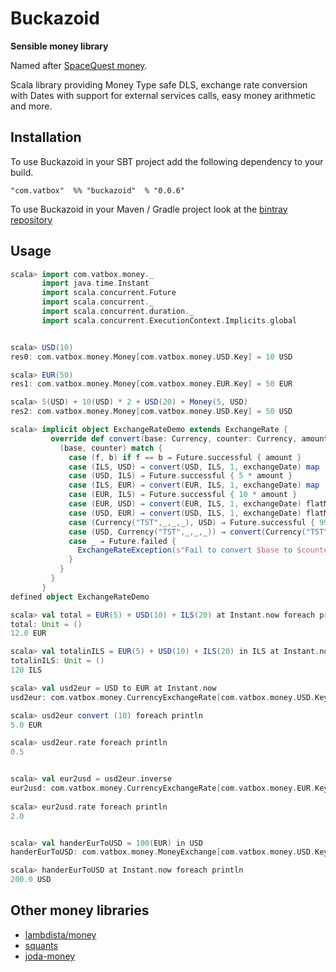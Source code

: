 # Buckazoid
**Sensible money library**

Named after [SpaceQuest money](http://spacequest.wikia.com/wiki/Buckazoid).

Scala library providing Money Type safe DLS, exchange rate conversion with Dates with support for external services calls, easy money arithmetic and more.


## Installation
To use Buckazoid in your SBT project add the following dependency to your build.


    "com.vatbox"  %% "buckazoid"  % "0.0.6"


To use Buckazoid in your Maven / Gradle project look at the [bintray repository](https://bintray.com/vatbox-oss/maven/buckazoid)


## Usage
```scala
scala> import com.vatbox.money._
       import java.time.Instant
       import scala.concurrent.Future
       import scala.concurrent._
       import scala.concurrent.duration._
       import scala.concurrent.ExecutionContext.Implicits.global


scala> USD(10)
res0: com.vatbox.money.Money[com.vatbox.money.USD.Key] = 10 USD

scala> EUR(50)
res1: com.vatbox.money.Money[com.vatbox.money.EUR.Key] = 50 EUR

scala> 5(USD) + 10(USD) * 2 + USD(20) + Money(5, USD)
res2: com.vatbox.money.Money[com.vatbox.money.USD.Key] = 50 USD

scala> implicit object ExchangeRateDemo extends ExchangeRate {
         override def convert(base: Currency, counter: Currency, amount: BigDecimal, exchangeDate: Instant): Future[BigDecimal] = {
           (base, counter) match {
             case (f, b) if f == b ⇒ Future.successful { amount }
             case (ILS, USD) ⇒ convert(USD, ILS, 1, exchangeDate) map (1 / _ * amount)
             case (USD, ILS) ⇒ Future.successful { 5 * amount }
             case (ILS, EUR) ⇒ convert(EUR, ILS, 1, exchangeDate) map (1 / _ * amount)
             case (EUR, ILS) ⇒ Future.successful { 10 * amount }
             case (EUR, USD) ⇒ convert(EUR, ILS, 1, exchangeDate) flatMap {ratio ⇒ convert(ILS, USD, ratio * amount, exchangeDate)}
             case (USD, EUR) ⇒ convert(USD, ILS, 1, exchangeDate) flatMap {ratio ⇒ convert(ILS, EUR, ratio * amount, exchangeDate)}
             case (Currency("TST",_,_,_), USD) ⇒ Future.successful { 99 * amount }
             case (USD, Currency("TST",_,_,_)) ⇒ convert(Currency("TST"), USD, 1, exchangeDate) map (1 / _ * amount)
             case _ ⇒ Future.failed {
               ExchangeRateException(s"Fail to convert $base to $counter")
             }
           }
         }
       }
defined object ExchangeRateDemo

scala> val total = EUR(5) + USD(10) + ILS(20) at Instant.now foreach println
total: Unit = ()
12.0 EUR

scala> val totalinILS = EUR(5) + USD(10) + ILS(20) in ILS at Instant.now foreach println
totalinILS: Unit = ()
120 ILS

scala> val usd2eur = USD to EUR at Instant.now
usd2eur: com.vatbox.money.CurrencyExchangeRate[com.vatbox.money.USD.Key,com.vatbox.money.EUR.Key] = CurrencyExchangeRate(Currency(USD,US Dollar,$,2),Currency(EUR,Euro,€,2),2017-11-03T06:41:01.336Z)

scala> usd2eur convert (10) foreach println
5.0 EUR

scala> usd2eur.rate foreach println
0.5


scala> val eur2usd = usd2eur.inverse
eur2usd: com.vatbox.money.CurrencyExchangeRate[com.vatbox.money.EUR.Key,com.vatbox.money.USD.Key] = CurrencyExchangeRate(Currency(EUR,Euro,€,2),Currency(USD,US Dollar,$,2),2017-11-03T06:41:01.336Z)
       
scala> eur2usd.rate foreach println
2.0


scala> val handerEurToUSD = 100(EUR) in USD
handerEurToUSD: com.vatbox.money.MoneyExchange[com.vatbox.money.USD.Key] = MoneyExchange(Currency(USD,US Dollar,$,2),List(100 EUR))

scala> handerEurToUSD at Instant.now foreach println
200.0 USD

```

## Other money libraries
- [lambdista/money](https://github.com/lambdista/money)
- [squants](https://github.com/typelevel/squants)
- [joda-money](http://www.joda.org/joda-money/)
